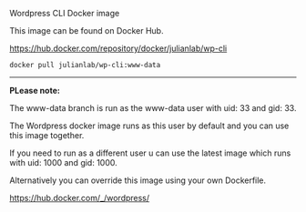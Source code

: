 Wordpress CLI Docker image

This image can be found on Docker Hub.

https://hub.docker.com/repository/docker/julianlab/wp-cli

```
docker pull julianlab/wp-cli:www-data
```

---

**PLease note:**

The www-data branch is run as the www-data user with uid: 33 and gid: 33.

The Wordpress docker image runs as this user by default and you can use this image together.

If you need to run as a different user u can use the latest image which runs with uid: 1000 and gid: 1000.

Alternatively you can override this image using your own Dockerfile.

https://hub.docker.com/_/wordpress/
